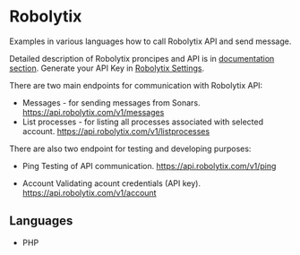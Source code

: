 # Robolytix

Examples in various languages how to call Robolytix API and send message. 

Detailed description of Robolytix proncipes and API is in [documentation section](https://www.robolytix.com/documentation/overview/). Generate your API Key in [Robolytix Settings](https://app.robolytix.com/en/admin/). 

There are two main endpoints for communication with Robolytix API:

* Messages - for sending messages from Sonars.
https://api.robolytix.com/v1/messages
* List processes - for listing all processes associated with selected account.
https://api.robolytix.com/v1/listprocesses

There are also two endpoint for testing and developing purposes:

* Ping
Testing of API communication.
https://api.robolytix.com/v1/ping

* Account
Validating acount credentials (API key).
https://api.robolytix.com/v1/account

## Languages

* PHP
